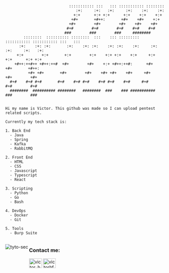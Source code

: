 ```

                            ::::::::::: :::   ::: ::::::::::: ::::::::      
                               :+:     :+:   :+:     :+:    :+:    :+:    
                              +:+      +:+ +:+      +:+    +:+    +:+   
                             +#+       +#++:       +#+    +#+    +:+   
                            +#+        +#+        +#+    +#+    +#+   
                           #+#        #+#        #+#    #+#    #+#     
                          ###        ###        ###     ########      
        ::::::::  :::::::::: ::::::::  :::    ::: :::::::::  ::::::::::: ::::::::::: :::   ::: 
      :+:    :+: :+:       :+:    :+: :+:    :+: :+:    :+:     :+:         :+:     :+:   :+:  
     +:+        +:+       +:+        +:+    +:+ +:+    +:+     +:+         +:+      +:+ +:+    
    +#++:++#++ +#++:++#  +#+        +#+    +:+ +#++:++#:      +#+         +#+       +#++:      
          +#+ +#+       +#+        +#+    +#+ +#+    +#+     +#+         +#+        +#+        
  #+#    #+# #+#       #+#    #+# #+#    #+# #+#    #+#     #+#         #+#        #+#         
  ########  ########## ########   ########  ###    ### ###########     ###        ###     


Hi my name is Victor. This github was made so I can upload pentest related scripts.

Currently my tech stack is:

1. Back End
  - Java
  - Spring
  - Kafka
  - RabbitMQ

2. Front End
  - HTML
  - CSS
  - Javascript
  - Typescript
  - React

3. Scripting
  - Python
  - Go
  - Bash

4. DevOps
  - Docker
  - Git

5. Tools
  - Burp Suite

```

<div style="display: flex; align-items: flex-start;">
  <p>
    <img align="left" src="https://github-readme-stats.vercel.app/api/top-langs?username=tyto-sec&show_icons=true&locale=en&layout=compact&theme=dracula" alt="tyto-sec" />
  </p>
  <div>
  <h3>Contact me:</h3>
    <a href="https://twitter.com/victor_hfsilva" target="blank"><img align="center" src="https://raw.githubusercontent.com/rahuldkjain/github-profile-readme-generator/master/src/images/icons/Social/twitter.svg" alt="victor_hfsilva" height="30" width="40" /></a>
    <a href="https://linkedin.com/in/victorhfsilva" target="blank"><img align="center" src="https://raw.githubusercontent.com/rahuldkjain/github-profile-readme-generator/master/src/images/icons/Social/linked-in-alt.svg" alt="victorhfsilva" height="30" width="40" /></a>
  </div>
</div>


